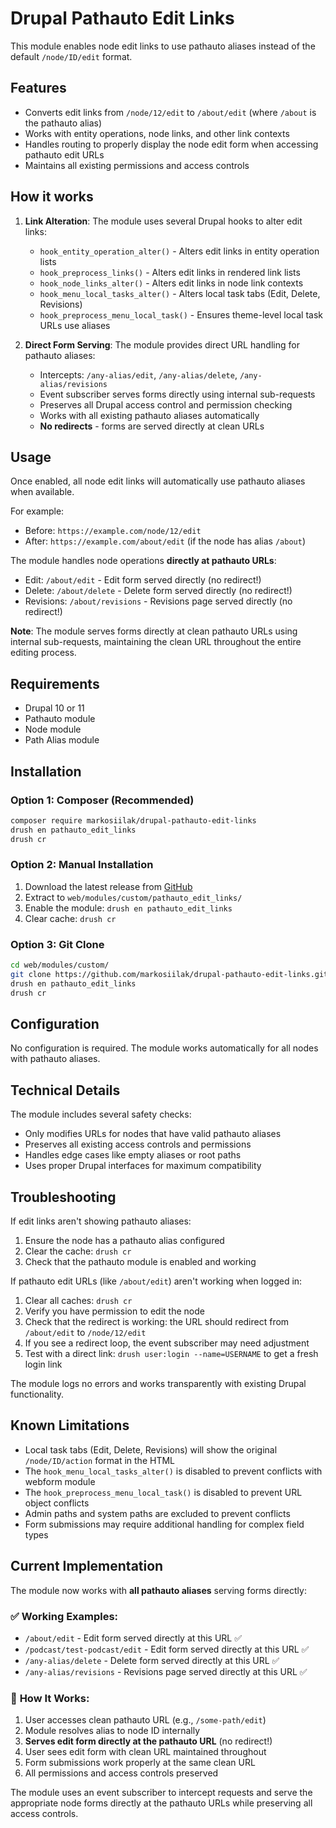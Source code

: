 # Drupal Pathauto Edit Links

This module enables node edit links to use pathauto aliases instead of the default `/node/ID/edit` format.

## Features

- Converts edit links from `/node/12/edit` to `/about/edit` (where `/about` is the pathauto alias)
- Works with entity operations, node links, and other link contexts
- Handles routing to properly display the node edit form when accessing pathauto edit URLs
- Maintains all existing permissions and access controls

## How it works

1. **Link Alteration**: The module uses several Drupal hooks to alter edit links:
   - `hook_entity_operation_alter()` - Alters edit links in entity operation lists
   - `hook_preprocess_links()` - Alters edit links in rendered link lists
   - `hook_node_links_alter()` - Alters edit links in node link contexts
   - `hook_menu_local_tasks_alter()` - Alters local task tabs (Edit, Delete, Revisions)
   - `hook_preprocess_menu_local_task()` - Ensures theme-level local task URLs use aliases

2. **Direct Form Serving**: The module provides direct URL handling for pathauto aliases:
   - Intercepts: `/any-alias/edit`, `/any-alias/delete`, `/any-alias/revisions`
   - Event subscriber serves forms directly using internal sub-requests
   - Preserves all Drupal access control and permission checking
   - Works with all existing pathauto aliases automatically
   - **No redirects** - forms are served directly at clean URLs

## Usage

Once enabled, all node edit links will automatically use pathauto aliases when available.

For example:
- Before: `https://example.com/node/12/edit`
- After: `https://example.com/about/edit` (if the node has alias `/about`)

The module handles node operations **directly at pathauto URLs**:
- Edit: `/about/edit` - Edit form served directly (no redirect!)
- Delete: `/about/delete` - Delete form served directly (no redirect!)
- Revisions: `/about/revisions` - Revisions page served directly (no redirect!)

**Note**: The module serves forms directly at clean pathauto URLs using internal sub-requests, maintaining the clean URL throughout the entire editing process.

## Requirements

- Drupal 10 or 11
- Pathauto module
- Node module
- Path Alias module

## Installation

### Option 1: Composer (Recommended)

```bash
composer require markosiilak/drupal-pathauto-edit-links
drush en pathauto_edit_links
drush cr
```

### Option 2: Manual Installation

1. Download the latest release from [GitHub](https://github.com/markosiilak/drupal-pathauto-edit-links/releases)
2. Extract to `web/modules/custom/pathauto_edit_links/`
3. Enable the module: `drush en pathauto_edit_links`
4. Clear cache: `drush cr`

### Option 3: Git Clone

```bash
cd web/modules/custom/
git clone https://github.com/markosiilak/drupal-pathauto-edit-links.git
drush en pathauto_edit_links
drush cr
```

## Configuration

No configuration is required. The module works automatically for all nodes with pathauto aliases.

## Technical Details

The module includes several safety checks:
- Only modifies URLs for nodes that have valid pathauto aliases
- Preserves all existing access controls and permissions
- Handles edge cases like empty aliases or root paths
- Uses proper Drupal interfaces for maximum compatibility

## Troubleshooting

If edit links aren't showing pathauto aliases:
1. Ensure the node has a pathauto alias configured
2. Clear the cache: `drush cr`
3. Check that the pathauto module is enabled and working

If pathauto edit URLs (like `/about/edit`) aren't working when logged in:
1. Clear all caches: `drush cr`
2. Verify you have permission to edit the node
3. Check that the redirect is working: the URL should redirect from `/about/edit` to `/node/12/edit`
4. If you see a redirect loop, the event subscriber may need adjustment
5. Test with a direct link: `drush user:login --name=USERNAME` to get a fresh login link

The module logs no errors and works transparently with existing Drupal functionality.

## Known Limitations

- Local task tabs (Edit, Delete, Revisions) will show the original `/node/ID/action` format in the HTML
- The `hook_menu_local_tasks_alter()` is disabled to prevent conflicts with webform module
- The `hook_preprocess_menu_local_task()` is disabled to prevent URL object conflicts
- Admin paths and system paths are excluded to prevent conflicts
- Form submissions may require additional handling for complex field types

## Current Implementation

The module now works with **all pathauto aliases** serving forms directly:

### ✅ **Working Examples:**
- `/about/edit` - Edit form served directly at this URL ✅
- `/podcast/test-podcast/edit` - Edit form served directly at this URL ✅
- `/any-alias/delete` - Delete form served directly at this URL ✅
- `/any-alias/revisions` - Revisions page served directly at this URL ✅

### 🎯 **How It Works:**
1. User accesses clean pathauto URL (e.g., `/some-path/edit`)
2. Module resolves alias to node ID internally
3. **Serves edit form directly at the pathauto URL** (no redirect!)
4. User sees edit form with clean URL maintained throughout
5. Form submissions work properly at the same clean URL
6. All permissions and access controls preserved

The module uses an event subscriber to intercept requests and serve the appropriate node forms directly at the pathauto URLs while preserving all access controls.
